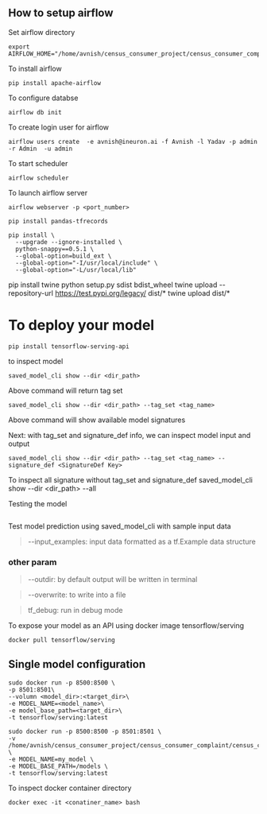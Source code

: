 
## How to setup airflow

Set airflow directory
```
export AIRFLOW_HOME="/home/avnish/census_consumer_project/census_consumer_complaint/airflow"
```

To install airflow 
```
pip install apache-airflow
```

To configure databse
```
airflow db init
```

To create login user for airflow
```
airflow users create  -e avnish@ineuron.ai -f Avnish -l Yadav -p admin -r Admin  -u admin
```
To start scheduler
```
airflow scheduler
```
To launch airflow server
```
airflow webserver -p <port_number>
```

```
pip install pandas-tfrecords
```

```
pip install \
  --upgrade --ignore-installed \
  python-snappy==0.5.1 \
  --global-option=build_ext \
  --global-option="-I/usr/local/include" \
  --global-option="-L/usr/local/lib"
```

pip install twine
python setup.py sdist bdist_wheel
twine upload --repository-url https://test.pypi.org/legacy/ dist/*
twine upload dist/*



# To deploy your model
```
pip install tensorflow-serving-api
```
to inspect model

```
saved_model_cli show --dir <dir_path>
```
Above command will return tag set
```commandline
saved_model_cli show --dir <dir_path> --tag_set <tag_name>
```
Above command will show available model signatures

Next: with tag_set and signature_def info, 
we can inspect model input and output
```commandline
saved_model_cli show --dir <dir_path> --tag_set <tag_name> --signature_def <SignatureDef Key>
```


To inspect all signature without tag_set and signature_def
saved_model_cli show --dir <dir_path> --all


Testing the model
```commandline

```
Test model prediction using saved_model_cli with sample input data

>--input_examples: input data formatted as a tf.Example data structure

### other param
> --outdir: by default output will be written in terminal

> --overwrite: to write into a file

> tf_debug: run in debug mode

To expose your model as an API using docker image tensorflow/serving
```
docker pull tensorflow/serving
```

## Single model configuration
```
sudo docker run -p 8500:8500 \
-p 8501:8501\
--volumn <model_dir>:<target_dir>\
-e MODEL_NAME=<model_name>\
-e model_base_path=<target_dir>\
-t tensorflow/serving:latest
```

```
sudo docker run -p 8500:8500 -p 8501:8501 \
-v  /home/avnish/census_consumer_project/census_consumer_complaint/census_consumer_complaint_data/saved_models:/models/my_model \
-e MODEL_NAME=my_model \
-e MODEL_BASE_PATH=/models \
-t tensorflow/serving:latest
```

To inspect docker container directory
```commandline
docker exec -it <conatiner_name> bash
```
